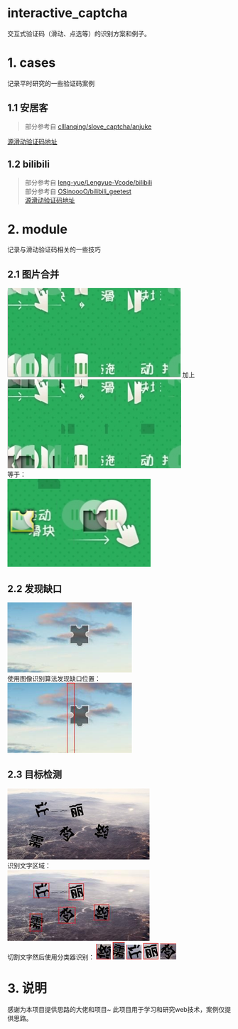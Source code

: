 # interactive_captcha
交互式验证码（滑动、点选等）的识别方案和例子。

# 1. cases
记录平时研究的一些验证码案例
## 1.1 安居客
> 部分参考自 [clllanqing/slove_captcha/anjuke](https://github.com/clllanqing/slove_captcha/tree/master/anjuke)  

[源滑动验证码地址](https://www.anjuke.com/captcha-verify/?callback=shield)  

## 1.2 bilibili
> 部分参考自 [leng-yue/Lengyue-Vcode/bilibili](https://github.com/leng-yue/Lengyue-Vcode/tree/master/%E6%BB%91%E5%8A%A8%E9%AA%8C%E8%AF%81%E7%A0%81/Geetest)  
> 部分参考自 [OSinoooO/bilibili_geetest](https://github.com/OSinoooO/bilibili_geetest)  
[源滑动验证码地址](https://passport.bilibili.com/login)  

# 2. module
记录与滑动验证码相关的一些技巧
## 2.1 图片合并
![合并1](readme_images/合并1.png) 加上 ![合并2](readme_images/合并2.png)  
等于：  
![合并3](readme_images/合并3.png)

## 2.2 发现缺口
![识别前](readme_images/缺口1.jpg)  
使用图像识别算法发现缺口位置：  
![识别后](readme_images/缺口2.jpg)

## 2.3 目标检测
![识别前](readme_images/点选1.jpg)  
识别文字区域：  
![识别后](readme_images/点选2.jpg)  
切割文字然后使用分类器识别：
![切字0](readme_images/点选字0.jpg)
![切字1](readme_images/点选字1.jpg)
![切字2](readme_images/点选字2.jpg)
![切字3](readme_images/点选字3.jpg)
![切字4](readme_images/点选字4.jpg)

# 3. 说明
感谢为本项目提供思路的大佬和项目~
此项目用于学习和研究web技术，案例仅提供思路。  
